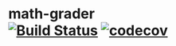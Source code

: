 math-grader <br>
[![Build Status](https://travis-ci.com/mammothb/math-grader.svg?branch=master)](https://travis-ci.com/mammothb/math-grader)
[![codecov](https://codecov.io/gh/mammothb/math-grader/branch/master/graph/badge.svg?token=Q2CD0IVP7B)](https://codecov.io/gh/mammothb/math-grader)
========
